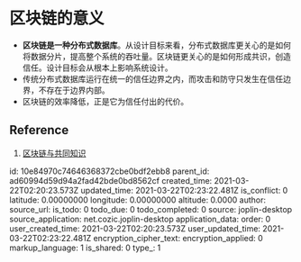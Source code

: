 # 区块链的意义

- **区块链是一种分布式数据库**。从设计目标来看，分布式数据库更关心的是如何将数据分片，提高整个系统的吞吐量。区块链更关心的是如何形成共识，创造信任。设计目标会从根本上影响系统设计。
- 传统分布式数据库运行在统一的信任边界之内，而攻击和防守只发生在信任边界，不存在于边界内部。
- 区块链的效率降低，正是它为信任付出的代价。

## Reference
1. [区块链与共同知识](https://mp.weixin.qq.com/s?__biz=MzUzNjEyNjMzMw==&mid=2247484123&idx=2&sn=3b8e7e44fa01274f18feee038ef5c1e0&chksm=fafbb4c9cd8c3ddf5ec60e98747824598544d8d94d879a58eb00f26f7067eed305b84e382038&scene=7&ascene=0&devicetype=android-27&version=2700033b&nettype=WIFI&abtest_cookie=BAABAAoACwASABMABQAjlx4AXZkeAMaZHgDRmR4A3JkeAAAA&lang=zh_CN&pass_ticket=Nwl0spbFDxbms6ptGi2JBtXd85cd4LTdSk8DR3nyRnk%3D&wx_header=1)

id: 10e84970c74646368372cbe0bdf2ebb8
parent_id: ad60994d59d94a2fad42bde0bd8562cf
created_time: 2021-03-22T02:20:23.573Z
updated_time: 2021-03-22T02:23:22.481Z
is_conflict: 0
latitude: 0.00000000
longitude: 0.00000000
altitude: 0.0000
author: 
source_url: 
is_todo: 0
todo_due: 0
todo_completed: 0
source: joplin-desktop
source_application: net.cozic.joplin-desktop
application_data: 
order: 0
user_created_time: 2021-03-22T02:20:23.573Z
user_updated_time: 2021-03-22T02:23:22.481Z
encryption_cipher_text: 
encryption_applied: 0
markup_language: 1
is_shared: 0
type_: 1